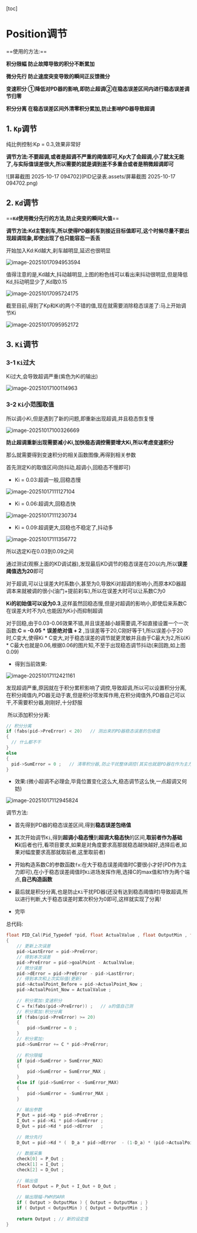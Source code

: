 [toc]

# Position调节

==使用的方法:==

**积分限幅	防止故障导致的积分不断累加**

**微分先行	防止速度突变导致的瞬间正反馈微分**

**变速积分	①降低对PD器的影响,即防止超调②在稳态误差区间内进行稳态误差调节归零**

**积分分离	在稳态误差区间外清零积分累加,防止影响PD器导致超调**

## 1. `Kp`调节

纯比例控制:Kp = 0.3,效果非常好

**调节方法:不要超调,或者是超调不严重的阈值即可,Kp大了会超调,小了就太无能了,与实际值误差很大,所以需要的就是调到差不多重合或者是稍微超调即可**

![屏幕截图 2025-10-17 094702](PID记录表.assets/屏幕截图 2025-10-17 094702.png)

## 2. `Kd`调节

==**`Kd`使用微分先行的方法,防止突变的瞬间大值**==

**调节方法:Kd主管刹车,所以使得PD器刹车到接近目标值即可,这个时候尽量不要出现超调现象,即使出现了也只能容忍一丢丢**

开始加入Kd:Kd越大,刹车越明显,延迟也很明显

![image-20251017094953594](PID记录表.assets/image-20251017094953594.png)

值得注意的是,Kd越大,抖动越明显,上图的粉色线可以看出来抖动很明显,但是降低Kd,抖动明显少了,Kd取0.15

![image-20251017095724175](PID记录表.assets/image-20251017095724175.png)

截至目前,得到了Kp和Ki的两个不错的值,现在就需要消除稳态误差了:马上开始调节Ki

![image-20251017095952172](PID记录表.assets/image-20251017095952172.png)

## 3. `Ki`调节

### 3-1 `Ki`过大

Ki过大,会导致超调严重(紫色为Ki的输出)

![image-20251017100114963](PID记录表.assets/image-20251017100114963.png)

### 3-2 `Ki`小范围取值

所以调小Ki,但是遇到了新的问题,即重新出现超调,并且稳态恢复慢

![image-20251017100326669](PID记录表.assets/image-20251017100326669.png)

**防止超调重新出现需要减小Ki,加快稳态调控需要增大Ki,所以考虑变速积分**

那么就需要得到变速积分的相关函数图像,再得到相关参数

首先测定Ki的取值区间(防抖动,超调小,回稳态不慢即可)

* Ki = 0.03:超调一般,回稳态慢

![image-20251017111127104](PID记录表.assets/image-20251017111127104.png)

* Ki = 0.06:超调大,回稳态快

![image-20251017111230734](PID记录表.assets/image-20251017111230734.png)

* Ki = 0.09:超调更大,回稳也不稳定了,抖动多

![image-20251017111356772](PID记录表.assets/image-20251017111356772.png)

所以选定Ki在0.03到0.09之间

​	通过测试(观察上面的KD调试器),发现最后KD调节的稳态误差在20以内,所以**误差阈值选为20**即可

​	对于超调,可以让误差大时系数小,甚至为0,导致Ki对超调的影响小,而原本KD器超调本来就被调的很小(油门+提前刹车),所以在误差大时可以让系数C为0

**Ki的初始值可以设为0.3**,这样虽然回稳态慢,但是对超调的影响小,即使后来系数C在误差大时不为0,也能因为Ki小而抑制超调

​	对于回稳,由于0.03-0.06效果不错,并且误差越小越需要调,不如直接设置一个一次函数:**C = -0.05 * 误差绝对值 + 2** ,当误差等于20,C刚好等于1,所以误差小于20时,C变大,使得Ki * C变大,对于稳态误差的调节就更灵敏并且由于C最大为2,所以Ki * C最大也就是0.06,根据0.06的图片知,不至于出现稳态调节抖动(来回跑,如上图0.09)

* 得到当前效果:

![image-20251017112421161](PID记录表.assets/image-20251017112421161.png)

​	发现超调严重,原因就在于积分累积影响了调控,导致超调,所以可以设置积分分离,在积分阈值内,PD器无动于衷,但是积分项发挥作用,在积分阈值外,PD器自己可以干,不需要积分器,刚刚好,十分舒服

​	所以添加积分分离:

```c
// 积分分离
if (fabs(pid->PreError) < 20)	// 测出来的PD器稳态误差的包络值
{
  // 什么都不干
}
else
{	
  pid->SumError = 0 ;	// 清零积分器,防止干扰整体调控(其实也就是PD器在作为主力加油时不需要积分器也来加油,否则很容易引起超调)
}
```

* 效果:(微小超调不必理会,毕竟位置变化这么大,稳态调节这么快,一点超调又何妨)

![image-20251017112945824](PID记录表.assets/image-20251017112945824.png)

调节方法:

* 首先得到PD器的稳态误差区间,得到**稳态误差包络值**

* 其次开始调节`Ki`,得到**超调小稳态慢**到**超调大稳态快**的区间,**取前者作为基础Ki**(后者也行,看项目要求,如果是对角度要求高那就稳态越快越好,选择后者,如果对幅度要求高那就取前者,这里取前者)
* 开始构造系数C的参数函数`fx`:在大于稳态误差阈值时C要很小才好(PD作为主力即可),在小于稳态误差阈值时`Ki`进场发挥作用,选择C的max值和1作为两个端点,**自己构造函数**
* 最后就是积分分离,也是防止`Ki`干扰PD器(还没有达到稳态阈值时)导致超调,所以进行判断,大于稳态误差时累次积分为0即可,这样就实现了分离!
* 完毕



总代码:

```c
float PID_Cal(Pid_Typedef *pid, float ActualValue , float OutputMin , float OutputMax)
{
	// 更新上次误差
	pid->LastError = pid->PreError;
	// 得到本次误差
	pid->PreError = pid->goalPoint - ActualValue;
	// 微分误差
	pid->dError = pid->PreError - pid->LastError;
    // 得到本次和上次实际值(更新)
	pid->ActualPoint_Before = pid->ActualPoint_Now ;
	pid->ActualPoint_Now = ActualValue ;
    
	// 积分累加:变速积分
	C = fx(fabs(pid->PreError)) ;	// a的值自己测
	// 积分累加:积分分离
	if (fabs(pid->PreError) >= 20)
	{
		pid->SumError = 0 ;
	}
	// 积分累加:
	pid->SumError += C * pid->PreError;
    
	// 积分限幅
	if (pid->SumError > SumError_MAX)
	{
		pid->SumError = SumError_MAX ;
	}
	else if (pid->SumError < -SumError_MAX)
	{
		pid->SumError = -SumError_MAX ;
	}
	
	// 输出参数
	P_Out = pid->Kp * pid->PreError ;
	I_Out = pid->Ki * pid->SumError ;
	D_Out = pid->Kd * pid->dError   ;
	
	// 微分先行
	D_Out = pid->Kd * (  D_a * pid->dError  - (1-D_a) * (pid->ActualPoint_Now - pid->ActualPoint_Before ) );
	
	// 数据采集
	check[0] = P_Out ;
	check[1] = I_Out ;
	check[2] = D_Out ;
    
	// 输出值
	float Output = P_Out + I_Out + D_Out ;	
	
	// 输出限幅-PWM的ARR
	if ( Output > OutputMax ) { Output = OutputMax ; }
	if ( Output < OutputMin ) { Output = OutputMin ; }
	
	return Output ;	// 新的设定值
}
```

